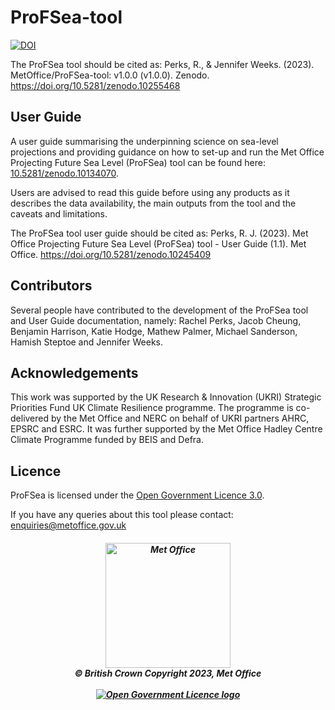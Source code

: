 # ProFSea-tool

[![DOI](https://zenodo.org/badge/713453340.svg)](https://zenodo.org/doi/10.5281/zenodo.10255467)

The ProFSea tool should be cited as: Perks, R., & Jennifer Weeks. (2023). MetOffice/ProFSea-tool: v1.0.0 (v1.0.0). Zenodo. https://doi.org/10.5281/zenodo.10255468

## User Guide
A user guide summarising the underpinning science on sea-level projections and providing guidance on how to set-up and run the Met Office Projecting Future Sea Level (ProFSea) tool can be found here: [10.5281/zenodo.10134070](https://zenodo.org/doi/10.5281/zenodo.10134070).

Users are advised to read this guide before using any products as it describes the data availability, the main outputs from the tool and the caveats and limitations.

The ProFSea tool user guide should be cited as: Perks, R. J. (2023). Met Office Projecting Future Sea Level (ProFSea) tool - User Guide (1.1). Met Office. https://doi.org/10.5281/zenodo.10245409

## Contributors
Several people have contributed to the development of the ProFSea tool and User Guide documentation, namely: Rachel Perks, Jacob Cheung, Benjamin Harrison, Katie Hodge, Mathew Palmer, Michael Sanderson, Hamish Steptoe and Jennifer Weeks.

## Acknowledgements
This work was supported by the UK Research & Innovation (UKRI) Strategic Priorities Fund UK Climate Resilience programme. The programme is co-delivered by the Met Office and NERC on behalf of UKRI partners AHRC, EPSRC and ESRC. It was further supported by the Met Office Hadley Centre Climate Programme funded by BEIS and Defra.

## Licence
ProFSea is licensed under the [Open Government Licence 3.0](https://www.nationalarchives.gov.uk/doc/open-government-licence/version/3/).

If you have any queries about this tool please contact: enquiries@metoffice.gov.uk

<h5 align="center">
<img src="https://www.metoffice.gov.uk/binaries/content/gallery/metofficegovuk/images/about-us/website/mo_master_black_mono_for_light_backg_rbg.png" width="200" alt="Met Office"> <br>
&copy; British Crown Copyright 2023, Met Office <br> <br>
<a href="https://www.nationalarchives.gov.uk/doc/open-government-licence/"><img alt="Open Government Licence logo" src="https://www.nationalarchives.gov.uk/images/infoman/ogl-symbol-41px-retina-black.png"></a> 
</h5>
